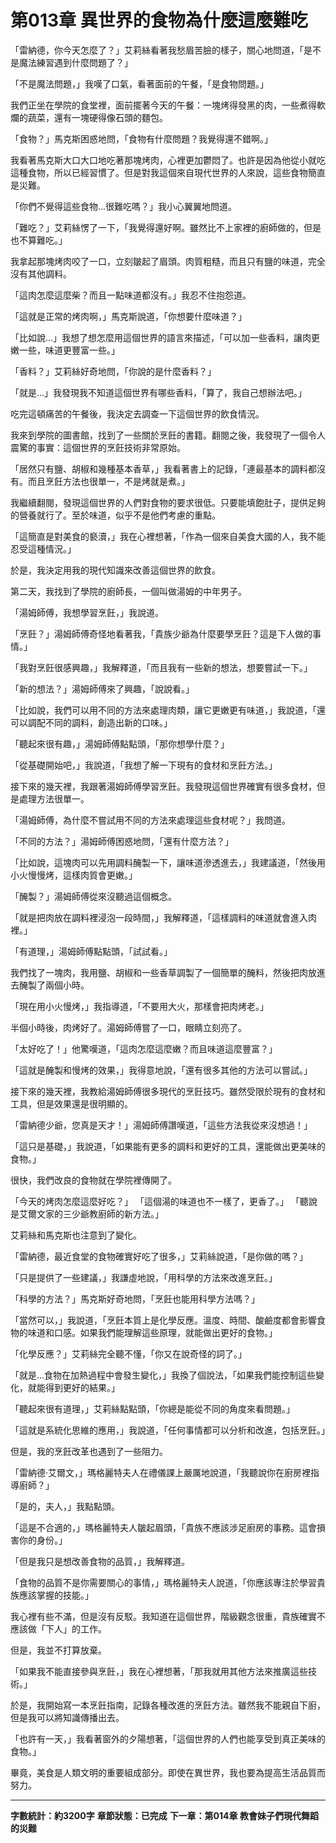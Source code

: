 # 第013章 異世界的食物為什麼這麼難吃

「雷納德，你今天怎麼了？」艾莉絲看著我愁眉苦臉的樣子，關心地問道，「是不是魔法練習遇到什麼問題了？」

「不是魔法問題，」我嘆了口氣，看著面前的午餐，「是食物問題。」

我們正坐在學院的食堂裡，面前擺著今天的午餐：一塊烤得發黑的肉，一些煮得軟爛的蔬菜，還有一塊硬得像石頭的麵包。

「食物？」馬克斯困惑地問，「食物有什麼問題？我覺得還不錯啊。」

我看著馬克斯大口大口地吃著那塊烤肉，心裡更加鬱悶了。也許是因為他從小就吃這種食物，所以已經習慣了。但是對我這個來自現代世界的人來說，這些食物簡直是災難。

「你們不覺得這些食物...很難吃嗎？」我小心翼翼地問道。

「難吃？」艾莉絲愣了一下，「我覺得還好啊。雖然比不上家裡的廚師做的，但是也不算難吃。」

我拿起那塊烤肉咬了一口，立刻皺起了眉頭。肉質粗糙，而且只有鹽的味道，完全沒有其他調料。

「這肉怎麼這麼柴？而且一點味道都沒有。」我忍不住抱怨道。

「這就是正常的烤肉啊，」馬克斯說道，「你想要什麼味道？」

「比如說...」我想了想怎麼用這個世界的語言來描述，「可以加一些香料，讓肉更嫩一些，味道更豐富一些。」

「香料？」艾莉絲好奇地問，「你說的是什麼香料？」

「就是...」我發現我不知道這個世界有哪些香料，「算了，我自己想辦法吧。」

吃完這頓痛苦的午餐後，我決定去調查一下這個世界的飲食情況。

我來到學院的圖書館，找到了一些關於烹飪的書籍。翻閱之後，我發現了一個令人震驚的事實：這個世界的烹飪技術非常原始。

「居然只有鹽、胡椒和幾種基本香草，」我看著書上的記錄，「連最基本的調料都沒有。而且烹飪方法也很單一，不是烤就是煮。」

我繼續翻閱，發現這個世界的人們對食物的要求很低。只要能填飽肚子，提供足夠的營養就行了。至於味道，似乎不是他們考慮的重點。

「這簡直是對美食的褻瀆，」我在心裡想著，「作為一個來自美食大國的人，我不能忍受這種情況。」

於是，我決定用我的現代知識來改善這個世界的飲食。

第二天，我找到了學院的廚師長，一個叫做湯姆的中年男子。

「湯姆師傅，我想學習烹飪，」我說道。

「烹飪？」湯姆師傅奇怪地看著我，「貴族少爺為什麼要學烹飪？這是下人做的事情。」

「我對烹飪很感興趣，」我解釋道，「而且我有一些新的想法，想要嘗試一下。」

「新的想法？」湯姆師傅來了興趣，「說說看。」

「比如說，我們可以用不同的方法來處理肉類，讓它更嫩更有味道，」我說道，「還可以調配不同的調料，創造出新的口味。」

「聽起來很有趣，」湯姆師傅點點頭，「那你想學什麼？」

「從基礎開始吧，」我說道，「我想了解一下現有的食材和烹飪方法。」

接下來的幾天裡，我跟著湯姆師傅學習烹飪。我發現這個世界確實有很多食材，但是處理方法很單一。

「湯姆師傅，為什麼不嘗試用不同的方法來處理這些食材呢？」我問道。

「不同的方法？」湯姆師傅困惑地問，「還有什麼方法？」

「比如說，這塊肉可以先用調料醃製一下，讓味道滲透進去，」我建議道，「然後用小火慢慢烤，這樣肉質會更嫩。」

「醃製？」湯姆師傅從來沒聽過這個概念。

「就是把肉放在調料裡浸泡一段時間，」我解釋道，「這樣調料的味道就會進入肉裡。」

「有道理，」湯姆師傅點點頭，「試試看。」

我們找了一塊肉，我用鹽、胡椒和一些香草調製了一個簡單的醃料，然後把肉放進去醃製了兩個小時。

「現在用小火慢烤，」我指導道，「不要用大火，那樣會把肉烤老。」

半個小時後，肉烤好了。湯姆師傅嘗了一口，眼睛立刻亮了。

「太好吃了！」他驚嘆道，「這肉怎麼這麼嫩？而且味道這麼豐富？」

「這就是醃製和慢烤的效果，」我得意地說，「還有很多其他的方法可以嘗試。」

接下來的幾天裡，我教給湯姆師傅很多現代的烹飪技巧。雖然受限於現有的食材和工具，但是效果還是很明顯的。

「雷納德少爺，您真是天才！」湯姆師傅讚嘆道，「這些方法我從來沒想過！」

「這只是基礎，」我說道，「如果能有更多的調料和更好的工具，還能做出更美味的食物。」

很快，我們改良的食物就在學院裡傳開了。

「今天的烤肉怎麼這麼好吃？」
「這個湯的味道也不一樣了，更香了。」
「聽說是艾爾文家的三少爺教廚師的新方法。」

艾莉絲和馬克斯也注意到了變化。

「雷納德，最近食堂的食物確實好吃了很多，」艾莉絲說道，「是你做的嗎？」

「只是提供了一些建議，」我謙虛地說，「用科學的方法來改進烹飪。」

「科學的方法？」馬克斯好奇地問，「烹飪也能用科學方法嗎？」

「當然可以，」我說道，「烹飪本質上是化學反應。溫度、時間、酸鹼度都會影響食物的味道和口感。如果我們能理解這些原理，就能做出更好的食物。」

「化學反應？」艾莉絲完全聽不懂，「你又在說奇怪的詞了。」

「就是...食物在加熱過程中會發生變化，」我換了個說法，「如果我們能控制這些變化，就能得到更好的結果。」

「聽起來很有道理，」艾莉絲點點頭，「你總是能從不同的角度來看問題。」

「這就是系統化思維的應用，」我說道，「任何事情都可以分析和改進，包括烹飪。」

但是，我的烹飪改革也遇到了一些阻力。

「雷納德·艾爾文，」瑪格麗特夫人在禮儀課上嚴厲地說道，「我聽說你在廚房裡指導廚師？」

「是的，夫人，」我點點頭。

「這是不合適的，」瑪格麗特夫人皺起眉頭，「貴族不應該涉足廚房的事務。這會損害你的身份。」

「但是我只是想改善食物的品質，」我解釋道。

「食物的品質不是你需要關心的事情，」瑪格麗特夫人說道，「你應該專注於學習貴族應該掌握的技能。」

我心裡有些不滿，但是沒有反駁。我知道在這個世界，階級觀念很重，貴族確實不應該做「下人」的工作。

但是，我並不打算放棄。

「如果我不能直接參與烹飪，」我在心裡想著，「那我就用其他方法來推廣這些技術。」

於是，我開始寫一本烹飪指南，記錄各種改進的烹飪方法。雖然我不能親自下廚，但是我可以將知識傳播出去。

「也許有一天，」我看著窗外的夕陽想著，「這個世界的人們也能享受到真正美味的食物。」

畢竟，美食是人類文明的重要組成部分。即使在異世界，我也要為提高生活品質而努力。

---

**字數統計：約3200字**
**章節狀態：已完成**
**下一章：第014章 教會妹子們現代舞蹈的災難**
